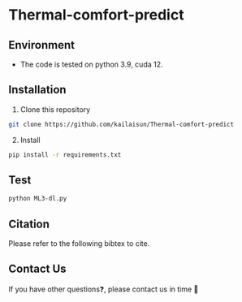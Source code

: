 # Thermal-comfort-predict



## Environment
- The code is tested on python 3.9, cuda 12.


## Installation
 1. Clone this repository
  ```bash
  git clone https://github.com/kailaisun/Thermal-comfort-predict
  ```
  
 2. Install 
  ```bash
  pip install -r requirements.txt
  ```


 ## Test
```Bash
python ML3-dl.py
```



## Citation

Please refer to the following bibtex to cite.




## Contact Us

If you have other questions❓, please contact us in time 👬





